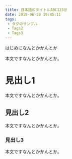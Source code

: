 ```yaml
---
title: 日本語のタイトルABC123＠
date: 2018-06-30 19:45:11
tags: 
 - タグのサンプル
 - Tags2
 - Tags3
---
```


はじめになんとかかんとか

<!-- more -->

本文ですなんとかかんとか。

# 見出し1
本文ですなんとかかんとか。

## 見出し2
本文ですなんとかかんとか。

### 見出し3
本文ですなんとかかんとか。
